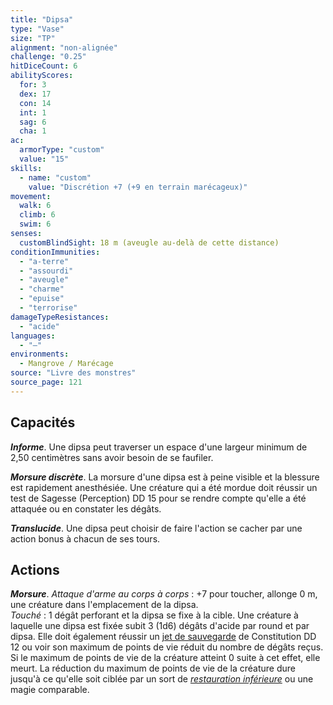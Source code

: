 ```yaml
---
title: "Dipsa"
type: "Vase"
size: "TP"
alignment: "non-alignée"
challenge: "0.25"
hitDiceCount: 6
abilityScores:
  for: 3
  dex: 17
  con: 14
  int: 1
  sag: 6
  cha: 1
ac:
  armorType: "custom"
  value: "15"
skills:
  - name: "custom"
    value: "Discrétion +7 (+9 en terrain marécageux)"
movement:
  walk: 6
  climb: 6
  swim: 6
senses:
  customBlindSight: 18 m (aveugle au-delà de cette distance)
conditionImmunities:
  - "a-terre"
  - "assourdi"
  - "aveugle"
  - "charme"
  - "epuise"
  - "terrorise"
damageTypeResistances:
  - "acide"
languages:
  - "—"
environments:
  - Mangrove / Marécage
source: "Livre des monstres"
source_page: 121
---
```

## Capacités
_**Informe**_. Une dipsa peut traverser un espace d'une largeur minimum de 2,50 centimètres sans avoir besoin de se faufiler.

_**Morsure discrète**_. La morsure d'une dipsa est à peine visible et la blessure est rapidement anesthésiée. Une créature qui a été mordue doit réussir un test de Sagesse (Perception) DD 15 pour se rendre compte qu'elle a été attaquée ou en constater les dégâts.

_**Translucide**_. Une dipsa peut choisir de faire l'action se cacher par une action bonus à chacun de ses tours.

## Actions
_**Morsure**_. _Attaque d'arme au corps à corps_ : +7 pour toucher, allonge 0 m, une créature dans l'emplacement de la dipsa.  
_Touché_ : 1 dégât perforant et la dipsa se fixe à la cible. Une créature à laquelle une dipsa est fixée subit 3 (1d6) dégâts d'acide par round et par dipsa. Elle doit également réussir un [jet de sauvegarde](/utiliser-les-caracteristiques/#jets-de-sauvegarde) de Constitution DD 12 ou voir son maximum de points de vie réduit du nombre de dégâts reçus. Si le maximum de points de vie de la créature atteint 0 suite à cet effet, elle meurt. La réduction du maximum de points de vie de la créature dure jusqu'à ce qu'elle soit ciblée par un sort de [_restauration inférieure_](/grimoire/restauration-inferieure/) ou une magie comparable.
